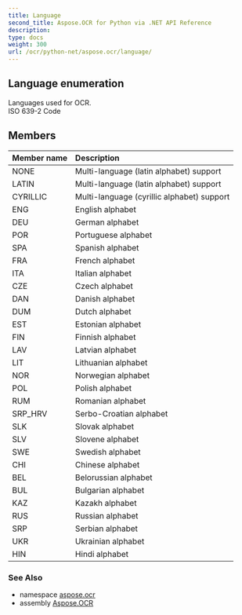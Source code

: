 ```yaml
---
title: Language
second_title: Aspose.OCR for Python via .NET API Reference
description: 
type: docs
weight: 300
url: /ocr/python-net/aspose.ocr/language/
---
```


## Language enumeration

Languages used for OCR.<br/>            ISO 639-2 Code

## Members
| Member name | Description |
| :- | :- |
|NONE|Multi-language (latin alphabet) support|
|LATIN|Multi-language (latin alphabet) support|
|CYRILLIC|Multi-language (cyrillic  alphabet) support|
|ENG|English alphabet|
|DEU|German alphabet|
|POR|Portuguese alphabet|
|SPA|Spanish alphabet|
|FRA|French alphabet|
|ITA|Italian alphabet|
|CZE|Czech alphabet|
|DAN|Danish alphabet|
|DUM|Dutch alphabet|
|EST|Estonian alphabet|
|FIN|Finnish alphabet|
|LAV|Latvian alphabet|
|LIT|Lithuanian alphabet|
|NOR|Norwegian alphabet|
|POL|Polish alphabet|
|RUM|Romanian alphabet|
|SRP_HRV|Serbo-Croatian alphabet|
|SLK|Slovak alphabet|
|SLV|Slovene alphabet|
|SWE|Swedish alphabet|
|CHI|Chinese alphabet|
|BEL|Belorussian alphabet|
|BUL|Bulgarian alphabet|
|KAZ|Kazakh alphabet|
|RUS|Russian alphabet|
|SRP|Serbian alphabet|
|UKR|Ukrainian alphabet|
|HIN|Hindi alphabet|

### See Also

* namespace [aspose.ocr](/ocr/python-net/aspose.ocr/)
* assembly [Aspose.OCR](/ocr/python-net/)

